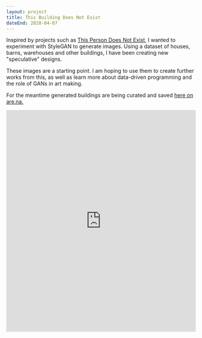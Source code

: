 ```yaml
---
layout: project
title: This Building Does Not Exist
dateEnd: 2020-04-07
---
```


Inspired by projects such as [This Person Does Not Exist](https://thispersondoesnotexist.com/), I wanted to experiment with StyleGAN to generate images. Using a dataset of houses, barns, warehouses and other buildings, I have been creating new "speculative" designs.

These images are a starting point. I am hoping to use them to create further works from this, as well as learn more about data-driven programming and the role of GANs in art making.

For the meantime generated buildings are being curated and saved [here on are.na.](https://www.are.na/tom-y/this-building-does-not-exist)

<iframe style="border:none;" width="100%" height="590" src="https://www.are.na/tom-y/this-building-does-not-exist/embed" title="Tom Hackshaw’s Are.na channel “This Building Does Not Exist”"></iframe>
